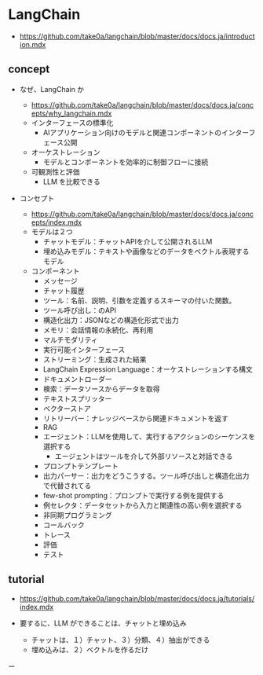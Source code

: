 # LangChain
- https://github.com/take0a/langchain/blob/master/docs/docs.ja/introduction.mdx

## concept
- なぜ、LangChain か
    - https://github.com/take0a/langchain/blob/master/docs/docs.ja/concepts/why_langchain.mdx
    - インターフェースの標準化
        - AIアプリケーション向けのモデルと関連コンポーネントのインターフェース公開
    - オーケストレーション
        - モデルとコンポーネントを効率的に制御フローに接続
    - 可観測性と評価
        - LLM を比較できる

- コンセプト
    - https://github.com/take0a/langchain/blob/master/docs/docs.ja/concepts/index.mdx
    - モデルは２つ
        - チャットモデル：チャットAPIを介して公開されるLLM
        - 埋め込みモデル：テキストや画像などのデータをベクトル表現するモデル
    - コンポーネント
        - メッセージ
        - チャット履歴
        - ツール：名前、説明、引数を定義するスキーマの付いた関数。
        - ツール呼び出し：のAPI
        - 構造化出力：JSONなどの構造化形式で出力
        - メモリ：会話情報の永続化、再利用
        - マルチモダリティ
        - 実行可能インターフェース
        - ストリーミング：生成された結果
        - LangChain Expression Language：オーケストレーションする構文
        - ドキュメントローダー
        - 検索：データソースからデータを取得
        - テキストスプリッター
        - ベクターストア
        - リトリーバー：ナレッジベースから関連ドキュメントを返す
        - RAG
        - エージェント：LLMを使用して、実行するアクションのシーケンスを選択する
            - エージェントはツールを介して外部リソースと対話できる
        - プロンプトテンプレート
        - 出力パーサー：出力をどうこうする。ツール呼び出しと構造化出力で代替されてる
        - few-shot prompting：プロンプトで実行する例を提供する
        - 例セレクタ：データセットから入力と関連性の高い例を選択する
        - 非同期プログラミング
        - コールバック
        - トレース
        - 評価
        - テスト

## tutorial
- https://github.com/take0a/langchain/blob/master/docs/docs.ja/tutorials/index.mdx

- 要するに、LLM ができることは、チャットと埋め込み
    - チャットは、１）チャット、３）分類、４）抽出ができる
    - 埋め込みは、２）ベクトルを作るだけ


ー